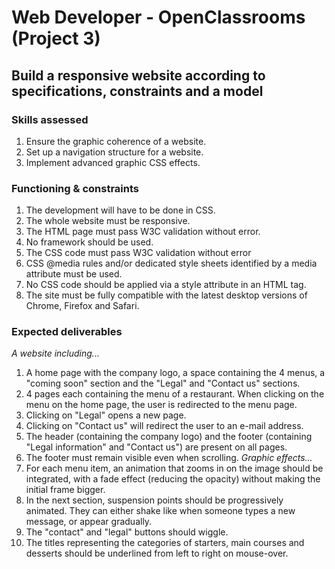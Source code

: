 # Web Developer - OpenClassrooms (Project 3)

## Build a responsive website according to specifications, constraints and a model

### Skills assessed
 1. Ensure the graphic coherence of a website.
 2. Set up a navigation structure for a website.
 3. Implement advanced graphic CSS effects.

### Functioning & constraints
1. The development will have to be done in CSS.
2. The whole website must be responsive. 
3. The HTML page must pass W3C validation without error.
4. No framework should be used.
5. The CSS code must pass W3C validation without error
6. CSS @media rules and/or dedicated style sheets identified by a media attribute must be used.
7. No CSS code should be applied via a style attribute in an HTML tag.
8. The site must be fully compatible with the latest desktop versions of Chrome, Firefox and Safari.

### Expected deliverables
*A website including...*
1. A home page with the company logo, a space containing the 4 menus, a "coming soon" section and the "Legal" and "Contact us" sections.
2. 4 pages each containing the menu of a restaurant. When clicking on the menu on the home page, the user is redirected to the menu page.
3. Clicking on "Legal" opens a new page.
4. Clicking on "Contact us" will redirect the user to an e-mail address.
5. The header (containing the company logo) and the footer (containing "Legal information" and "Contact us") are present on all pages.
6. The footer must remain visible even when scrolling.
*Graphic effects...*
1. For each menu item, an animation that zooms in on the image should be integrated, with a fade effect (reducing the opacity) without making the initial frame bigger.
2. In the next section, suspension points should be progressively animated. They can either shake like when someone types a new message, or appear gradually.
3. The "contact" and "legal" buttons should wiggle.
4. The titles representing the categories of starters, main courses and desserts should be underlined from left to right on mouse-over.
